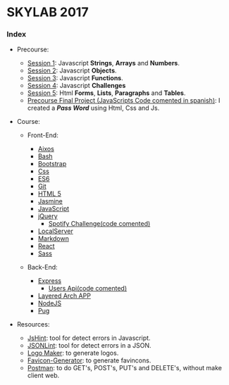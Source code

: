 # SKYLAB 2017

### Index

* Precourse: 
    * [Session 1](https://github.com/Micheloncio/Skylab/tree/master/Precourse/Session_1): Javascript **Strings**, **Arrays** and **Numbers**.
    * [Session 2](https://github.com/Micheloncio/Skylab/tree/master/Precourse/Session_2): Javascript **Objects**.
    * [Session 3](https://github.com/Micheloncio/Skylab/tree/master/Precourse/Session_3): Javascript **Functions**.
    * [Session 4](https://github.com/Micheloncio/Skylab/tree/master/Precourse/Session_4): Javascript **Challenges**
    * [Session 5](https://github.com/Micheloncio/Skylab/tree/master/Precourse/Session_5): Html **Forms**, **Lists**, **Paragraphs** and **Tables**.
    * [Precourse Final Project (JavaScripts Code comented in spanish)](https://github.com/Micheloncio/Skylab/tree/master/Precourse/Precourse_Final_Project): I created a _**Pass Word**_ using Html, Css and Js.

* Course:
    * Front-End:
        * [Aixos](https://github.com/Micheloncio/Skylab/tree/master/Course/FrontEnd/Axios)
        * [Bash](https://github.com/Micheloncio/Skylab/tree/master/Course/FrontEnd/Bash)
        * [Bootstrap](https://github.com/Micheloncio/Skylab/tree/master/Course/FrontEnd/Bootstrap)
        * [Css](https://github.com/Micheloncio/Skylab/tree/master/Course/FrontEnd/Css)
        * [ES6](https://github.com/Micheloncio/Skylab/tree/master/Course/FrontEnd/ES6)
        * [Git](https://github.com/Micheloncio/Skylab/tree/master/Course/FrontEnd/Git)
        * [HTML 5](https://github.com/Micheloncio/Skylab/tree/master/Course/FrontEnd/Html5)
        * [Jasmine](https://github.com/Micheloncio/Skylab/tree/master/Course/FrontEnd/Jasmine)
        * [JavaScript](https://github.com/Micheloncio/Skylab/tree/master/Course/FrontEnd/JavaScript)
        * [jQuery](https://github.com/Micheloncio/Skylab/tree/master/Course/FrontEnd/jQuery)
            * [Spotify Challenge(code comented)](https://github.com/Micheloncio/Skylab/tree/master/Course/FrontEnd/jQuery/jQuery%20Challenges/Spotify)
        * [LocalServer](https://github.com/Micheloncio/Skylab/tree/master/Course/FrontEnd/LocalServer)
        * [Markdown](https://github.com/Micheloncio/Skylab/tree/master/Course/FrontEnd/Markdown)
        * [React](https://github.com/Micheloncio/Skylab/tree/master/Course/FrontEnd/React)
        * [Sass](https://github.com/Micheloncio/Skylab/tree/master/Course/FrontEnd/Sass)
    
    * Back-End:
        * [Express](https://github.com/Micheloncio/Skylab/tree/master/Course/BackEnd/Express)
            * [Users Api(code comented)](https://github.com/Micheloncio/Skylab/tree/master/Course/BackEnd/Express/Challenges/users-api-express-json-v3)
        * [Layered Arch APP](https://github.com/Micheloncio/Skylab/blob/master/Course/BackEnd/Layered%20Arch%20APP.jpg) 
        * [NodeJS](https://github.com/Micheloncio/Skylab/tree/master/Course/BackEnd/NodeJS)
        * [Pug](https://github.com/Micheloncio/Skylab/tree/master/Course/BackEnd/Pug)

* Resources:
    * [JsHint](http://jshint.com/): tool for detect errors in Javascript.
    * [JSONLint](https://jsonlint.com/): tool for detect errors in a JSON.
    * [Logo Maker](https://logomakr.com/): to generate logos.
    * [Favicon-Generator](https://www.favicon-generator.org/): to generate favincons.
    * [Postman](https://www.getpostman.com/): to do GET's, POST's, PUT's and DELETE's, without make client web.
    

